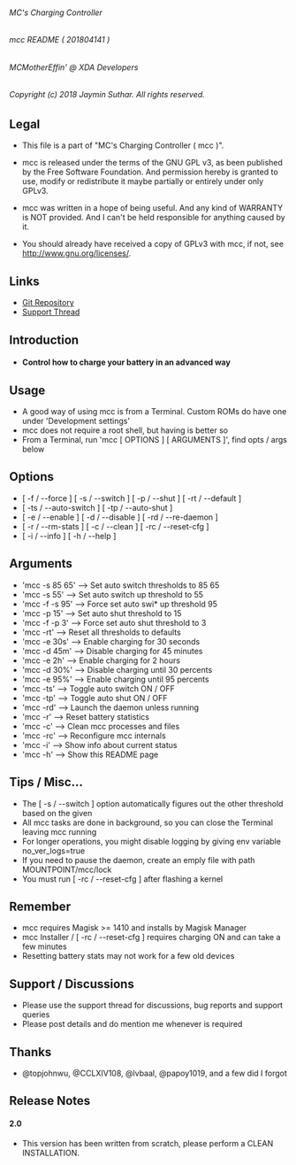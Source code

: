 ###### MC's Charging Controller
###### mcc README ( 201804141 )
###### MCMotherEffin' @ XDA Developers

###### Copyright (c) 2018 Jaymin Suthar. All rights reserved.

## Legal

* This file is a part of "MC's Charging Controller ( mcc )".

* mcc is released under the terms of the GNU GPL v3, as been
   published by the Free Software Foundation. And permission
   hereby is granted to use, modify or redistribute it maybe
   partially or entirely under only GPLv3.

* mcc was written in a hope of being useful. And any kind of
   WARRANTY is NOT provided. And I can't be held responsible
   for anything caused by it.

* You should already have received a copy of GPLv3 with mcc,
   if not, see <http://www.gnu.org/licenses/>.

## Links

* [Git Repository](https://github.com/Magisk-Modules-Repo/MC-s-Charging-Controller)
* [Support Thread](https://forum.xda-developers.com/apps/magisk/mcs-charging-controller-t3739371)

## Introduction

* #### Control how to charge your battery in an advanced way

## Usage

* A good way of using mcc is from a Terminal. Custom ROMs do
   have one under 'Development settings'
* mcc does not require a root shell, but having is better so
* From a Terminal, run 'mcc [ OPTIONS ] [ ARGUMENTS ]', find
   opts / args below

## Options

* [ -f / --force ] [ -s / --switch ] [ -p / --shut ]
   [ -rt / --default ]
* [ -ts / --auto-switch ] [ -tp / --auto-shut ]
* [ -e / --enable ] [ -d / --disable ] [ -rd / --re-daemon ]
* [ -r / --rm-stats ] [ -c / --clean ] [ -rc / --reset-cfg ]
* [ -i / --info ] [ -h / --help ]

## Arguments

* 'mcc -s 85 65'   -->   Set auto switch thresholds to 85 65
* 'mcc -s 55'      -->   Set auto switch up threshold to 55
* 'mcc -f -s 95'   -->   Force set auto swi* up threshold 95
* 'mcc -p 15'      -->   Set auto shut threshold to 15
* 'mcc -f -p 3'    -->   Force set auto shut threshold to 3
* 'mcc -rt'        -->   Reset all thresholds to defaults
* 'mcc -e 30s'     -->   Enable charging for 30 seconds
* 'mcc -d 45m'     -->   Disable charging for 45 minutes
* 'mcc -e 2h'      -->   Enable charging for 2 hours
* 'mcc -d 30%'     -->   Disable charging until 30 percents
* 'mcc -e 95%'     -->   Enable charging until 95 percents
* 'mcc -ts'        -->   Toggle auto switch ON / OFF
* 'mcc -tp'        -->   Toggle auto shut ON / OFF
* 'mcc -rd'        -->   Launch the daemon unless running
* 'mcc -r'         -->   Reset battery statistics
* 'mcc -c'         -->   Clean mcc processes and files
* 'mcc -rc'        -->   Reconfigure mcc internals
* 'mcc -i'         -->   Show info about current status
* 'mcc -h'         -->   Show this README page

## Tips / Misc...

* The [ -s / --switch ] option automatically figures out the
   other threshold based on the given
* All mcc tasks are done in background, so you can close the
   Terminal leaving mcc running
* For longer operations, you might disable logging by giving
   env variable no_ver_logs=true
* If you need to pause the daemon, create an emply file with
   path MOUNTPOINT/mcc/lock
* You must run [ -rc / --reset-cfg ] after flashing a kernel

## Remember

* mcc requires Magisk >= 1410 and installs by Magisk Manager
* mcc Installer / [ -rc / --reset-cfg ] requires charging ON
   and can take a few minutes
* Resetting battery stats may not work for a few old devices

## Support / Discussions

* Please use the support thread for discussions, bug reports
   and support queries
* Please post details and do mention me whenever is required

## Thanks

* @topjohnwu, @CCLXIV108, @lvbaal, @papoy1019, and a few did
   I forgot

## Release Notes

#### 2.0

* This version has been written from scratch, please perform
   a CLEAN INSTALLATION.
